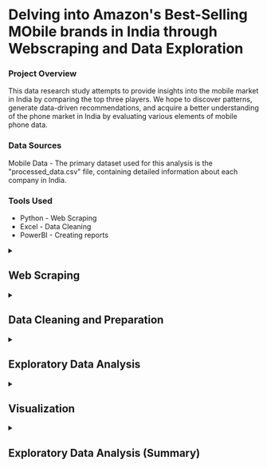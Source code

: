 # Delving into Amazon's Best-Selling MObile brands in India through Webscraping and Data Exploration

### Project Overview
This data research study attempts to provide insights into the mobile market in India by comparing the top three players. We hope to discover patterns, generate data-driven recommendations, and acquire a better understanding of the phone market in India by evaluating various elements of mobile phone data.

### Data Sources

Mobile Data - The primary dataset used for this analysis is the "processed_data.csv" file, containing detailed information about each company in India.

### Tools Used
  - Python - Web Scraping
  - Excel - Data Cleaning
  - PowerBI - Creating reports

<details>
  <summary><h2> Web Scraping </h2></summary>
  
#### Language used - Python
#### Libraries used - Beautiful Soup, Pandas, Openpyxl

- Install Required Libraries:
  - Make sure you have the necessary libraries installed. You can install them using the following commands:
``` python
pip install beautifulsoup4
pip install openpyxl
```
- Save HTML Content:
  - Save the HTML content of the Amazon website by right-clicking on the webpage, selecting "Save As" (or using CTRL+S), and save the file in the same directory as your Python script.
  - Add the file name to the open() function in your code:

``` python
with open("your_amazon_page.html", "r", encoding="utf-8") as file:
```
- Inspect HTML Structure:
  - Inspect the HTML structure of the saved webpage to identify the relevant elements and their classes.
  - Update the find_all method with the correct HTML tags and class names. For example:

``` python
product_divs = soup.find_all("div", class_="your-product-container-class")
```
-Update Data Extraction:
  - Customize the code to extract the specific data you need from the webpage.
  - Adjust the find methods based on the structure of the HTML. For instance:

``` python
product_name = div.find("span", class_="your-product-name-class")
product_cost = div.find("span", class_="your-product-cost-class")
```
- Save to Excel:
  - Provide the desired Excel file name in the excel_file variable.
  - The code will create a new Excel file if it doesn't exist or append data to an existing one.

``` python
excel_file = "your_data_file.xlsx"
```
- Run the Script:
  - Execute the Python script in your terminal or IDE.
  - Ensure that the script has the necessary permissions to read and write files in the directory.

``` python
python your_script.py
```
- Check Excel File:
  - After running the script, check the specified Excel file for the scraped data.
  - The script appends data to the existing file or creates a new one if needed.

``` python
print(f"Data has been appended to {excel_file}")
```
</details>

<details>
    <summary><h2> Data Cleaning and Preparation </h2></summary>

  #### Tools Used - Excel

- The web scraped data is saved on a local excel sheet and is further inspected to clean the data, which is presented as follows:
   ![preprocessed_data](https://github.com/itsajayy/Web_Scraping-and-EDA/assets/135236892/32438e20-ab6c-4fab-81f9-524d7929aa12)
  
- In the initial data preparation phase, we performed the following tasks:

  1. Data loading and inspection.
  2. Handling missing values.
  3. Data cleaning and formatting.

  ![processed_data](https://github.com/itsajayy/Web_Scraping-and-EDA/assets/135236892/1f74106c-724a-4f3b-901e-e8d4b0229e83)
The above is the processed and cleaned data.
</details>

<details>
    <summary><h2> Exploratory Data Analysis </h2></summary>

  #### Tool Used - Power Bi Analytics
#### Goals of the project - 
EDA involved exploring the sales data to answer key questions, such as:
- What is the distribution of phone prices?
- Which phone company has the highest and lowest average cost of models?
- Which phone company has the highest and lowest average cost of models?
- Is there a correlation between reviews and ratings?
- How does the average rating vary among different phone companies?
- What is the distribution of phone models across different RAM and storage sizes?

#### Tool Used - Python
#### Libraries Used - Numpy,Pandas,seaborn
- Explored essential metrics such as storage capacity, reviews, ratings, RAM, cost, brand, and product details for a comprehensive understanding.
- By looking below we can see the correlation between all the factors taken into consideration for this analysis:
    ![correlation between all columns](https://github.com/itsajayy/Web_Scraping-and-Data_analysis/assets/135236892/c6e6060c-c4cd-4f9f-a6bf-de30affc208b)

- Statistical Insights:
  - Utilized numpy for statistical analysis, computing measures like mean, median, and standard deviation for each key metric.
  -Extracted valuable insights into the distribution and central tendencies of the data.
- Visualization:
  - Leveraged matplotlib to create insightful visualizations, including histograms, scatter plots, and bar charts, providing a clear representation of the data trends.
 
</details>

<details>
    <summary><h2> Visualization </h2></summary>

  ### Visualization
#### Tool used - Power Bi
- Created compelling visualizations using Power BI to illustrate trends and patterns in the mobile data.
- Utilized Power BI's interactive features for dynamic exploration of the dataset.
- Conducted a comparative analysis across the top 3 mobile brands, presenting visual insights into their strengths and weaknesses in terms of storage, reviews, ratings, RAM, and cost.
- Derived actionable recommendations based on the visualized findings, providing valuable insights for consumers, manufacturers, and industry analysts.

</details>

<details>
    <summary><h2> Exploratory Data Analysis (Summary)</h2></summary>
  
  ## Conclusion
 ### Summary/Conclusion
 - From the visuals below we can see the most sold smartphoe, the most rated smartphone, the price range of all the smartphones provided by them, the most expensive smartphone as we the cheapest smartphone available on amazon from the top three brands on amazon.
   -    From Apple:
         ![min max apple cost in dataset](https://github.com/itsajayy/Web_Scraping-and-EDA/assets/135236892/0cef367c-707d-4ec1-bd49-d17001f608ad)
        - Most Reviewed Smartphone : Apple iPhone 13
        - Most Expensive Smartphone: Apple iPhone 15 Pro Max 
        - Least Expensive Smartphone: Apple iPhone 13
        - Number of Colors offered: 87

   - From Samsung:
         ![min max samsung cost in dataset](https://github.com/itsajayy/Web_Scraping-and-EDA/assets/135236892/777f683f-d9f1-483b-a72c-2952b7a32dc6)
        - Most Reviewed Smartphone : Samsung Galaxy M21
        - Most Expensive Smartphone: Samsung Galaxy Z Fold 5
        - Least Expensive Smartphone: Samsung Guru 1215
        - Number of Colors offered: 397
     
   - From Oppo:
        ![min max oppo cost in dataset](https://github.com/itsajayy/Web_Scraping-and-EDA/assets/135236892/42641bb3-461c-48f1-afbf-21d6de55c418)
        - Most Reviewed Smartphone : Oppo F17
        - Most Expensive Smartphone:  Oppo Find N2 Flip
        - Least Expensive Smartphone: Oppo A11K
        - Number of Colors offered: 182

  - The spectrum of ratings given to each brand is shown below: 
        ![count of rating and brand](https://github.com/itsajayy/Web_Scraping-and-EDA/assets/135236892/c7bcf245-eb71-46da-afee-9c00d7692233)
     - From the above graph we can see that the Apple has it's ratings starting from 3 on a scale of 5 while oppo has a few 2 and 1 star ratings compared to samsung.
   
  - The Average Rating and total number of ratings given to each brand is seen:
        ![count and average product ratings](https://github.com/itsajayy/Web_Scraping-and-EDA/assets/135236892/296ddade-bcd8-4af9-8c69-ef67c7307d14)
      - A large chunk of products are rated 4 stars the average rating of iphones are much higher than that of Oppo and samsung. A conclusion can be drawn that Apple is highly rated and a more premium smartphone comapred to Oppo and Samsung.
  
  - The same is found out to the three companies with the amount of reviews mentioned:
        ![count and average product review](https://github.com/itsajayy/Web_Scraping-and-EDA/assets/135236892/8e83e086-357d-4bd6-bc22-0b50d98f23d9)
    - Samsung is the most Reviewed smartphone brand with average reviews of each products of 2,400 while apple is the least reviewed with average reviews of each products of 5,200. A conclusion can be drawn that Samsung is frequently bought even more than Apple and Oppo products but people who buy apple products tend to review more comapared to other comapnies.
   
- We can also see the count of Refurbished and New products offered by all these three products:
       ![count of refurbished vs new](https://github.com/itsajayy/Web_Scraping-and-EDA/assets/135236892/928a30a5-01f0-47cd-a454-d835fb8fbbc5)
     - Samsung has equal number of refurbished and new products while as apple only offers new products.
  
      
        
- **What are the specification that affecting phone prices**
 from our analysis using the correlation method, the major specification that affecting the price range are
       
   1. **RAM Size** the more expensive phone **(higher price range)** has a higher RAM size. From our analysis we found out that the higher the price range the higher the minimum ram size for phones.
       ![Count of ram vs price range](https://github.com/itsajayy/Web_Scraping-and-EDA/assets/135236892/0ecc0e09-650e-46a4-8118-c94b51388c13)
  
   3. **Storage** the more expensive phone **(higher price range)** has a higher storage size. From our analysis we found out that the higher the price range the higher the minimum Storage capacity for phones.
        ![storage vs price range](https://github.com/itsajayy/Web_Scraping-and-EDA/assets/135236892/92b01125-31f4-435d-878c-bceea7d68abd)

- **Color of the phone and Phone Price Range** 
- In general the color of the phone doesn't really much effect on the price range.
- But with a large variety of colors offered by Samsung there are more options for the buyers to customize the phone to their liking which might increase the number of sales.
- Larger variety of phone colors include a larger catalogue of phone which can be seen from the products available on Samsung was 397 while as apple was the least at 89.

## Recommendation 

**Ram Size**

The main factor that's affecting phone price range is **RAM SIZE** so if a phone so if a smartphone company would like to create a phone in a specific price range, the **RAM Size** is one of the specification that needs to be watched carefully, since it's a feature that affecting the price range of a phone from this dataset.

**Storage**

The second factor is **Storage** the more expensive the smartphone the higher the storage sizes it should have, since higher RAM needs more power from the battery, a smartphone company should adjust their storage and ram accordingly since they both are correlated.

**Reviews and Ratings**

The third factor is **Reviews and Ratings**. When purchasing a smartphone, we usually consider the quantity of reviews and ratings the device has received. Depending on how highly rated and how many reviews it has received, a smartphone's likelihood of being purchased What are the benefits and drawbacks of that smartphone, as well as how does it operate?

## Further Scope

1. By taking more factors such as screen size, battery capcity, camera offered we can dive deep into what factors are very crucial when it comes to buy a smart phone.
2. Build a Machine Learning model which can select a phone for you based on your speicifications.
3. Build a sentiment analysis model with the reivews and ratings using machine learning.  

</details>
